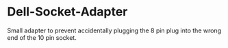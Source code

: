 Dell-Socket-Adapter
===================
Small adapter to prevent accidentally plugging the 8 pin plug into the wrong end of the 10 pin socket.
